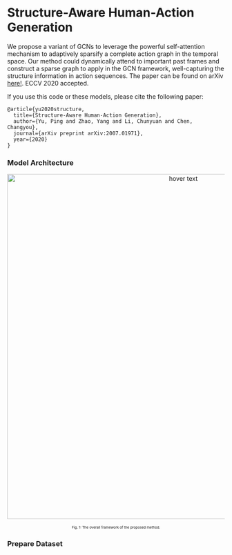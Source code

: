# Structure-Aware Human-Action Generation

We propose a variant of GCNs to leverage the powerful self-attention mechanism to adaptively sparsify a complete action graph in the temporal space. Our method could dynamically attend to important past frames and construct a sparse graph to apply in the GCN framework, well-capturing the structure information in action sequences. The paper can be found on arXiv [here!](https://arxiv.org/abs/2007.01971). ECCV 2020 accepted. 

If you use this code or these models, please cite the following paper:
```
@article{yu2020structure,
  title={Structure-Aware Human-Action Generation},
  author={Yu, Ping and Zhao, Yang and Li, Chunyuan and Chen, Changyou},
  journal={arXiv preprint arXiv:2007.01971},
  year={2020}
}
```
### Model Architecture
<p align="center">
  <img src=https://github.com/PingYu-iris/SA-GCN/blob/master/imgs/framework.jpg width="800" title="hover text">
</p>
<p align="center" style="font-size:8px;">Fig. 1: The overall framework of the proposed method.</p>




### Prepare Dataset


